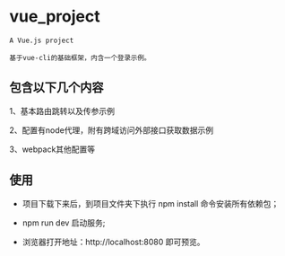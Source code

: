 # vue_project

    A Vue.js project

    基于vue-cli的基础框架，内含一个登录示例。

## 包含以下几个内容

1、基本路由跳转以及传参示例

2、配置有node代理，附有跨域访问外部接口获取数据示例

3、webpack其他配置等

## 使用

* 项目下载下来后，到项目文件夹下执行 npm install 命令安装所有依赖包；

* npm run dev 启动服务;

* 浏览器打开地址：http://localhost:8080  即可预览。
